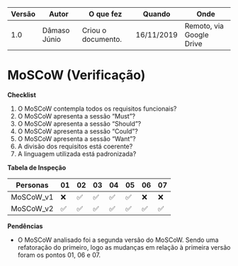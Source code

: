 |Versão| Autor | O que fez |  Quando | Onde |
|------|------| --------  |-------- | -----|
|1.0| Dâmaso Júnio | Criou o documento. |16/11/2019| Remoto, via Google Drive|

# MoSCoW (Verificação)

**Checklist**

1. O MoSCoW contempla todos os requisitos funcionais?
2. O MoSCoW apresenta a sessão “Must”?
3. O MoSCoW apresenta a sessão “Should”?
4. O MoSCoW apresenta a sessão “Could”?
5. O MoSCoW apresenta a sessão “Want”?
6. A divisão dos requisitos está coerente?
7. A linguagem utilizada está padronizada?


**Tabela de Inspeção**

| Personas | 01 | 02 | 03 | 04 | 05 | 06 | 07 |
|-|-|-|-|-|-|-|-|
|MoSCoW_v1 |❌|✅|✅|✅|✅|❌|❌|
|MoSCoW_v2 |✅|✅|✅|✅|✅|✅|✅|

**Pendências**

- O MoSCoW analisado foi a segunda versão do MoSCoW. Sendo uma refatoração do primeiro, logo as mudanças em relação à primeira versão foram os pontos 01, 06 e 07.
